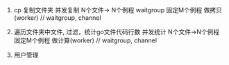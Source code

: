 1. cp 复制文件夹
    并发复制
    N个文件-> N个例程 waitgroup
    固定M个例程 做拷贝(worker) // waitgroup, channel

2. 遍历文件夹中文件, 过滤，统计go文件代码行数
    并发统计
    N个文件->N个例程
    固定M个例程 做计算(worker) // waitgroup, channel

3. 用户管理
